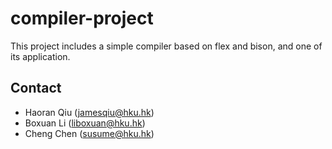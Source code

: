 # compiler-project

This project includes a simple compiler based on flex and bison, and one of its application.

## Contact

- Haoran Qiu (jamesqiu@hku.hk)
- Boxuan Li (liboxuan@hku.hk)
- Cheng Chen (susume@hku.hk)
